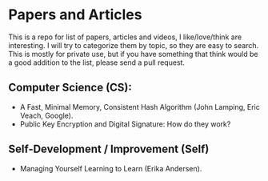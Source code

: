 # Papers and Articles

This is a repo for list of papers, articles and videos, I like/love/think are interesting. I will try to categorize them by topic, so they are easy to search. This is mostly for private use, but if you have something that think would be a good addition to the list, please send a pull request.

## Computer Science (CS):

+ A Fast, Minimal Memory, Consistent Hash Algorithm (John Lamping, Eric Veach, Google).
+ Public Key Encryption and Digital Signature: How do they work?

## Self-Development / Improvement (Self)

+ Managing Yourself Learning to Learn (Erika Andersen).
